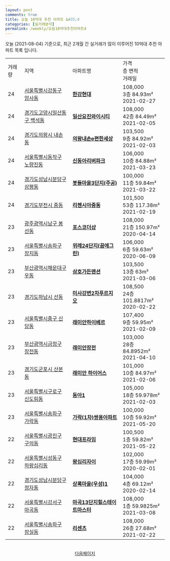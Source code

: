 ```yaml
---
layout: post
comments: true
title: 오늘 10억대 추천 아파트 &#35;4
categories: [실거래분석]
permalink: /weekly/오늘10억대추천아파트4
---
```


오늘 (2021-08-04) 기준으로, 최근 2개월 간 실거래가 많이 이루어진 10억대 추천 아파트 목록 입니다.

<table class="sortable">
  <tr>
    <td>거래량</td>
    <td>지역</td>
    <td>아파트명</td>
    <td>가격<br>층 면적<br>거래일</td>
  </tr>

  <tr class="item">
    <td>24</td>
    <td><a href="/apt/서울특별시강동구암사동">서울특별시강동구 암사동</a></td>
    <td style="font-weight: bold;"><a href="https://search.naver.com/search.naver?query=암사동 한강현대">한강현대</a></td>
    <td>108,000<br>3층  84.93m²<br>2021-02-27</td>
  </tr>

  <tr class="item">
    <td>24</td>
    <td><a href="/apt/경기도고양시일산동구백석동">경기도고양시일산동구 백석동</a></td>
    <td style="font-weight: bold;"><a href="https://search.naver.com/search.naver?query=백석동 일산요진와이시티">일산요진와이시티</a></td>
    <td>108,000<br>42층  84.49m²<br>2021-02-05</td>
  </tr>

  <tr class="item">
    <td>24</td>
    <td><a href="/apt/경기도의왕시내손동">경기도의왕시 내손동</a></td>
    <td style="font-weight: bold;"><a href="https://search.naver.com/search.naver?query=내손동 의왕내손e편한세상">의왕내손e편한세상</a></td>
    <td>103,500<br>9층  84.92m²<br>2021-02-03</td>
  </tr>

  <tr class="item">
    <td>24</td>
    <td><a href="/apt/서울특별시동작구노량진동">서울특별시동작구 노량진동</a></td>
    <td style="font-weight: bold;"><a href="https://search.naver.com/search.naver?query=노량진동 신동아리버파크">신동아리버파크</a></td>
    <td>106,000<br>10층  84.88m²<br>2021-03-23</td>
  </tr>

  <tr class="item">
    <td>24</td>
    <td><a href="/apt/경기도성남시분당구삼평동">경기도성남시분당구 삼평동</a></td>
    <td style="font-weight: bold;"><a href="https://search.naver.com/search.naver?query=삼평동 봇들마을3단지(주공)">봇들마을3단지(주공)</a></td>
    <td>100,000<br>11층  59.84m²<br>2021-03-22</td>
  </tr>

  <tr class="item">
    <td>24</td>
    <td><a href="/apt/경기도부천시중동">경기도부천시 중동</a></td>
    <td style="font-weight: bold;"><a href="https://search.naver.com/search.naver?query=중동 리첸시아중동">리첸시아중동</a></td>
    <td>101,500<br>53층  117.38m²<br>2021-02-19</td>
  </tr>

  <tr class="item">
    <td>23</td>
    <td><a href="/apt/광주광역시남구봉선동">광주광역시남구 봉선동</a></td>
    <td style="font-weight: bold;"><a href="https://search.naver.com/search.naver?query=봉선동 포스코더샵">포스코더샵</a></td>
    <td>108,000<br>21층  150.97m²<br>2020-04-14</td>
  </tr>

  <tr class="item">
    <td>23</td>
    <td><a href="/apt/서울특별시송파구장지동">서울특별시송파구 장지동</a></td>
    <td style="font-weight: bold;"><a href="https://search.naver.com/search.naver?query=장지동 위례24단지(꿈에그린)">위례24단지(꿈에그린)</a></td>
    <td>106,000<br>6층  59.63m²<br>2020-06-09</td>
  </tr>

  <tr class="item">
    <td>23</td>
    <td><a href="/apt/부산광역시해운대구우동">부산광역시해운대구 우동</a></td>
    <td style="font-weight: bold;"><a href="https://search.naver.com/search.naver?query=우동 삼호가든맨션">삼호가든맨션</a></td>
    <td>103,500<br>13층  63m²<br>2021-03-06</td>
  </tr>

  <tr class="item">
    <td>23</td>
    <td><a href="/apt/경기도하남시선동">경기도하남시 선동</a></td>
    <td style="font-weight: bold;"><a href="https://search.naver.com/search.naver?query=선동 미사강변2차푸르지오">미사강변2차푸르지오</a></td>
    <td>108,500<br>24층  101.8817m²<br>2020-02-22</td>
  </tr>

  <tr class="item">
    <td>23</td>
    <td><a href="/apt/서울특별시중구신당동">서울특별시중구 신당동</a></td>
    <td style="font-weight: bold;"><a href="https://search.naver.com/search.naver?query=신당동 래미안하이베르">래미안하이베르</a></td>
    <td>107,400<br>9층  59.95m²<br>2021-02-09</td>
  </tr>

  <tr class="item">
    <td>23</td>
    <td><a href="/apt/부산광역시금정구장전동">부산광역시금정구 장전동</a></td>
    <td style="font-weight: bold;"><a href="https://search.naver.com/search.naver?query=장전동 래미안장전">래미안장전</a></td>
    <td>103,000<br>28층  84.8952m²<br>2021-04-10</td>
  </tr>

  <tr class="item">
    <td>23</td>
    <td><a href="/apt/경기도군포시산본동">경기도군포시 산본동</a></td>
    <td style="font-weight: bold;"><a href="https://search.naver.com/search.naver?query=산본동 래미안 하이어스">래미안 하이어스</a></td>
    <td>101,000<br>10층  84.97m²<br>2021-02-06</td>
  </tr>

  <tr class="item">
    <td>23</td>
    <td><a href="/apt/서울특별시구로구신도림동">서울특별시구로구 신도림동</a></td>
    <td style="font-weight: bold;"><a href="https://search.naver.com/search.naver?query=신도림동 동아1">동아1</a></td>
    <td>105,000<br>18층  59.978m²<br>2021-02-03</td>
  </tr>

  <tr class="item">
    <td>23</td>
    <td><a href="/apt/서울특별시송파구가락동">서울특별시송파구 가락동</a></td>
    <td style="font-weight: bold;"><a href="https://search.naver.com/search.naver?query=가락동 가락(1차)쌍용아파트">가락(1차)쌍용아파트</a></td>
    <td>100,000<br>10층  59.92m²<br>2021-05-20</td>
  </tr>

  <tr class="item">
    <td>22</td>
    <td><a href="/apt/서울특별시광진구구의동">서울특별시광진구 구의동</a></td>
    <td style="font-weight: bold;"><a href="https://search.naver.com/search.naver?query=구의동 현대프라임">현대프라임</a></td>
    <td>100,500<br>1층  59.82m²<br>2021-05-22</td>
  </tr>

  <tr class="item">
    <td>22</td>
    <td><a href="/apt/서울특별시성동구하왕십리동">서울특별시성동구 하왕십리동</a></td>
    <td style="font-weight: bold;"><a href="https://search.naver.com/search.naver?query=하왕십리동 왕십리자이">왕십리자이</a></td>
    <td>102,000<br>17층  59.99m²<br>2020-02-01</td>
  </tr>

  <tr class="item">
    <td>22</td>
    <td><a href="/apt/경기도성남시분당구정자동">경기도성남시분당구 정자동</a></td>
    <td style="font-weight: bold;"><a href="https://search.naver.com/search.naver?query=정자동 상록마을(우성)1">상록마을(우성)1</a></td>
    <td>104,000<br>4층  69.12m²<br>2020-02-14</td>
  </tr>

  <tr class="item">
    <td>22</td>
    <td><a href="/apt/서울특별시강서구마곡동">서울특별시강서구 마곡동</a></td>
    <td style="font-weight: bold;"><a href="https://search.naver.com/search.naver?query=마곡동 마곡13단지힐스테이트마스터">마곡13단지힐스테이트마스터</a></td>
    <td>108,000<br>1층  59.9825m²<br>2021-03-08</td>
  </tr>

  <tr class="item">
    <td>22</td>
    <td><a href="/apt/서울특별시송파구잠실동">서울특별시송파구 잠실동</a></td>
    <td style="font-weight: bold;"><a href="https://search.naver.com/search.naver?query=잠실동 리센츠">리센츠</a></td>
    <td>108,000<br>26층  27.68m²<br>2021-02-22</td>
  </tr>

</table>

<br>
<center><a href="/weekly/오늘10억대추천아파트5">다음페이지</a></center>
<br><br>
